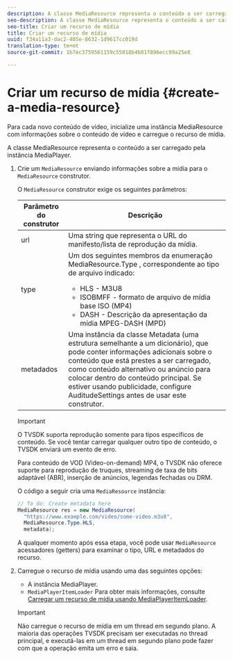 ```yaml
---
description: A classe MediaResource representa o conteúdo a ser carregado pela instância MediaPlayer.
seo-description: A classe MediaResource representa o conteúdo a ser carregado pela instância MediaPlayer.
seo-title: Criar um recurso de mídia
title: Criar um recurso de mídia
uuid: f34a11a3-dac2-405e-8632-1d9617cc019d
translation-type: tm+mt
source-git-commit: 1b7ec3759561159c55018b4b81f896ecc99a25e8

---
```



# Criar um recurso de mídia {#create-a-media-resource}

Para cada novo conteúdo de vídeo, inicialize uma instância MediaResource com informações sobre o conteúdo de vídeo e carregue o recurso de mídia.

A classe MediaResource representa o conteúdo a ser carregado pela instância MediaPlayer.

1. Crie um `MediaResource` enviando informações sobre a mídia para o `MediaResource` construtor.

   O `MediaResource` construtor exige os seguintes parâmetros:

   <table id="table_22886D6770FB45E99D35D0B90E6CC302">
      <thead>
      <tr>
      <th colname="col1" class="entry"> Parâmetro do construtor </th>
      <th colname="col2" class="entry"> Descrição </th>
      </tr>
      </thead>
      <tbody>
      <tr>
      <td colname="col1"> <span class="codeph"> url </span> </td>
      <td colname="col2"> Uma string que representa o URL do manifesto/lista de reprodução da mídia. </td>
      </tr>
      <tr>
      <td colname="col1"> <span class="codeph"> type </span> </td>
      <td colname="col2"> Um dos seguintes membros da enumeração <span class="codeph"> MediaResource.Type </span> , correspondente ao tipo de arquivo indicado:
      <ul id="ul_C286ED3C31364B858A1C9AF3356E9282">
      <li id="li_25B24EF76D8849DE8764539F25E435FA"> <span class="codeph"> HLS </span> - M3U8 </li>
      <li id="li_1344A41B434D49229E392F1AAF9ECA81"> <span class="codeph"> ISOBMFF </span> - formato de arquivo de mídia base ISO (MP4) </li>
      <li id="li_92392073B7334916B06B16570C51AC91"> <span class="codeph"> DASH </span> - Descrição da apresentação da mídia MPEG-DASH (MPD) </li>
      </ul> </td>
      </tr>
      <tr>
      <td colname="col1"> <span class="codeph"> metadados </span> </td>
      <td colname="col2"> Uma instância da classe <span class="codeph"> Metadata </span> (uma estrutura semelhante a um dicionário), que pode conter informações adicionais sobre o conteúdo que está prestes a ser carregado, como conteúdo alternativo ou anúncio para colocar dentro do conteúdo principal. Se estiver usando publicidade, configure <span class="codeph"> AuditudeSettings </span> antes de usar este construtor. </td>
      </tr>
      </tbody>
   </table>

   >[!IMPORTANT]
   >
   >O TVSDK suporta reprodução somente para tipos específicos de conteúdo. Se você tentar carregar qualquer outro tipo de conteúdo, o TVSDK enviará um evento de erro.
   >
   >Para conteúdo de VOD (Video-on-demand) MP4, o TVSDK não oferece suporte para reprodução de truques, streaming de taxa de bits adaptável (ABR), inserção de anúncios, legendas fechadas ou DRM.

   O código a seguir cria uma `MediaResource` instância:

   ```java
   // To do: Create metadata here
   MediaResource res = new MediaResource(
     "https://www.example.com/video/some-video.m3u8",
     MediaResource.Type.HLS,
     metadata);
   ```

   A qualquer momento após essa etapa, você pode usar `MediaResource` acessadores (getters) para examinar o tipo, URL e metadados do recurso.

1. Carregue o recurso de mídia usando uma das seguintes opções:

   * A instância MediaPlayer.
   * `MediaPlayerItemLoader` Para obter mais informações, consulte [Carregar um recurso de mídia usando MediaPlayerItemLoader](../../../tvsdk-2.7-for-android/content-playback-options/mediaplayer-initialize-for-video/t-psdk-android-2.7-media-resource-load-using-mediaplayeritemloader.md).
   >[!IMPORTANT]
   >
   >Não carregue o recurso de mídia em um thread em segundo plano. A maioria das operações TVSDK precisam ser executadas no thread principal, e executá-las em um thread em segundo plano pode fazer com que a operação emita um erro e saia.
